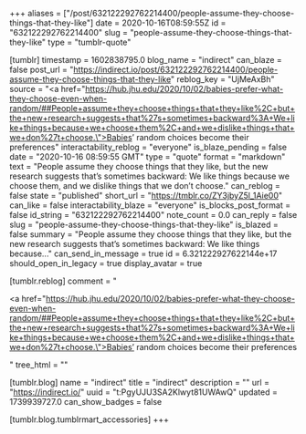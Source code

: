 +++
aliases = ["/post/632122292762214400/people-assume-they-choose-things-that-they-like"]
date = 2020-10-16T08:59:55Z
id = "632122292762214400"
slug = "people-assume-they-choose-things-that-they-like"
type = "tumblr-quote"

[tumblr]
timestamp = 1602838795.0
blog_name = "indirect"
can_blaze = false
post_url = "https://indirect.io/post/632122292762214400/people-assume-they-choose-things-that-they-like"
reblog_key = "UjMeAxBh"
source = "<a href=\"https://hub.jhu.edu/2020/10/02/babies-prefer-what-they-choose-even-when-random/##People+assume+they+choose+things+that+they+like%2C+but+the+new+research+suggests+that%27s+sometimes+backward%3A+We+like+things+because+we+choose+them%2C+and+we+dislike+things+that+we+don%27t+choose.\">Babies&rsquo; random choices become their preferences</a>"
interactability_reblog = "everyone"
is_blaze_pending = false
date = "2020-10-16 08:59:55 GMT"
type = "quote"
format = "markdown"
text = "People assume they choose things that they like, but the new research suggests that&rsquo;s sometimes backward: We like things because we choose them, and we dislike things that we don&rsquo;t choose."
can_reblog = false
state = "published"
short_url = "https://tmblr.co/ZY3jbyZ5l_1Aie00"
can_like = false
interactability_blaze = "everyone"
is_blocks_post_format = false
id_string = "632122292762214400"
note_count = 0.0
can_reply = false
slug = "people-assume-they-choose-things-that-they-like"
is_blazed = false
summary = "People assume they choose things that they like, but the new research suggests that’s sometimes backward: We like things because..."
can_send_in_message = true
id = 6.321222927622144e+17
should_open_in_legacy = true
display_avatar = true

[tumblr.reblog]
comment = "<p><a href=\"https://hub.jhu.edu/2020/10/02/babies-prefer-what-they-choose-even-when-random/##People+assume+they+choose+things+that+they+like%2C+but+the+new+research+suggests+that%27s+sometimes+backward%3A+We+like+things+because+we+choose+them%2C+and+we+dislike+things+that+we+don%27t+choose.\">Babies’ random choices become their preferences</a></p>"
tree_html = ""

[tumblr.blog]
name = "indirect"
title = "indirect"
description = ""
url = "https://indirect.io/"
uuid = "t:PgyUJU3SA2Klwyt81UWAwQ"
updated = 1739939727.0
can_show_badges = false

[tumblr.blog.tumblrmart_accessories]
+++
